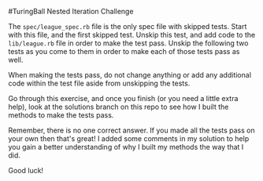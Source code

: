 #TuringBall Nested Iteration Challenge

The `spec/league_spec.rb` file is the only spec file with skipped tests. Start with this file, and the first skipped test. Unskip this test, and add code to the `lib/league.rb` file in order to make the test pass. Unskip the following two tests as you come to them in order to make each of those tests pass as well.

When making the tests pass, do not change anything or add any additional code within the test file aside from unskipping the tests.

Go through this exercise, and once you finish (or you need a little extra help), look at the solutions branch on this repo to see how I built the methods to make the tests pass.

Remember, there is no one correct answer. If you made all the tests pass on your own then that's great! I added some comments in my solution to help you gain a better understanding of why I built my methods the way that I did.

Good luck!
